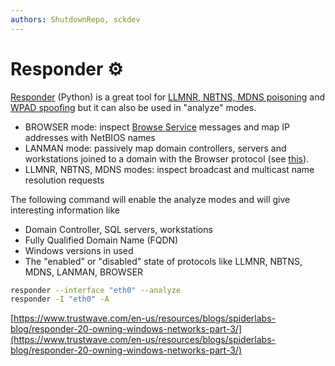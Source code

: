 ```yaml
---
authors: ShutdownRepo, sckdev
---
```


# Responder ⚙️

[Responder](https://github.com/lgandx/Responder) (Python) is a great tool for [LLMNR, NBTNS, MDNS poisoning](../movement/mitm-and-coerced-authentications/llmnr-nbtns-mdns-spoofing.md) and [WPAD spoofing](../movement/mitm-and-coerced-authentications/wpad-spoofing.md) but it can also be used in "analyze" modes.

* BROWSER mode: inspect [Browse Service](http://ubiqx.org/cifs/Browsing.html) messages and map IP addresses with NetBIOS names 
* LANMAN mode: passively map domain controllers, servers and workstations joined to a domain with the Browser protocol (see [this](https://www.trustwave.com/en-us/resources/blogs/spiderlabs-blog/responder-20-owning-windows-networks-part-3/)).
* LLMNR, NBTNS, MDNS modes: inspect broadcast and multicast name resolution requests

The following command will enable the analyze modes and will give interesting information like

* Domain Controller, SQL servers, workstations
* Fully Qualified Domain Name (FQDN)
* Windows versions in used
* The "enabled" or "disabled" state of protocols like LLMNR, NBTNS, MDNS, LANMAN, BROWSER

```bash
responder --interface "eth0" --analyze
responder -I "eth0" -A
```

[https://www.trustwave.com/en-us/resources/blogs/spiderlabs-blog/responder-20-owning-windows-networks-part-3/](https://www.trustwave.com/en-us/resources/blogs/spiderlabs-blog/responder-20-owning-windows-networks-part-3/)
